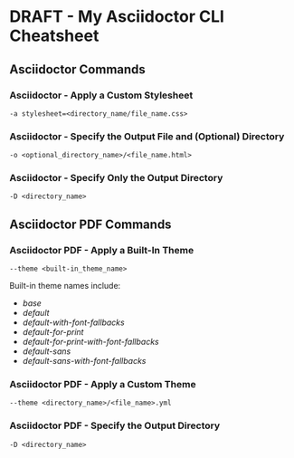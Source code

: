 # DRAFT - My Asciidoctor CLI Cheatsheet

## Asciidoctor Commands

### Asciidoctor - Apply a Custom Stylesheet

```
-a stylesheet=<directory_name/file_name.css>
```

### Asciidoctor - Specify the Output File and (Optional) Directory

```
-o <optional_directory_name>/<file_name.html>
```

### Asciidoctor - Specify Only the Output Directory

```
-D <directory_name>
```

## Asciidoctor PDF Commands

### Asciidoctor PDF - Apply a Built-In Theme

```
--theme <built-in_theme_name>
```

Built-in theme names include:

* *base*
* *default*
* *default-with-font-fallbacks*
* *default-for-print*
* *default-for-print-with-font-fallbacks*
* *default-sans*
* *default-sans-with-font-fallbacks*

### Asciidoctor PDF - Apply a Custom Theme

```
--theme <directory_name>/<file_name>.yml
```

### Asciidoctor PDF - Specify the Output Directory

```
-D <directory_name>
```

